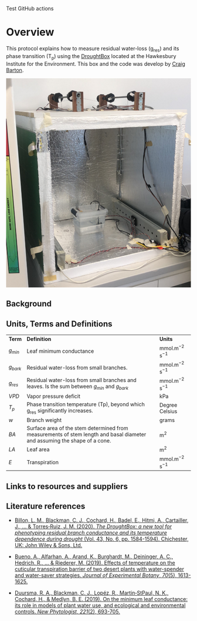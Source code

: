Test GitHub actions
#  Overview

This protocol explains how to measure residual water-loss (g<sub>res</sub>) and its phase transition (T<sub>p</sub>) using the [DroughtBox](https://onlinelibrary.wiley.com/doi/full/10.1111/pce.13750) located at the Hawkesbury Institute for the Environment. This box and the code was develop by [Craig Barton](https://www.westernsydney.edu.au/staff_profiles/uws_profiles/doctor_craig_barton). 

![test](media/droughtbox.jpg)

## Background



## Units, Terms and Definitions

<table>
  <tr>
   <td><strong>Term</strong>
   </td>
   <td><strong>Definition</strong>
   </td>
   <td><strong>Units</strong>
   </td>
  </tr>
  <tr>
   <td><em>g<sub>min</sub></em>
   </td>
   <td>Leaf minimum conductance
   </td>
   <td>mmol.m<sup>−2</sup> s<sup>−1</sup>
   </td>
  </tr>
  <tr>
   <td><em>g<sub>bark</sub></em>
   </td>
   <td>Residual water-loss from small branches.
   </td>
   <td>mmol.m<sup>−2</sup> s<sup>−1</sup>
   </td>
  </tr>
  <tr>
   <td><em>g<sub>res</sub></em>
   </td>
   <td>Residual water-loss from small branches and leaves. Is the sum between <em>g<sub>min</sub></em> and <em>g<sub>bark </sub></em>
   </td>
   <td>mmol.m<sup>−2</sup> s<sup>−1</sup>
   </td>
  </tr>
  <tr>
   <td><em>VPD</em>
   </td>
   <td>Vapor pressure deficit
   </td>
   <td>kPa
   </td>
  </tr>
  <tr>
   <td><em>T<sub>p</sub></em>
   </td>
   <td>Phase transition temperature (Tp), beyond which g<sub>res</sub> significantly increases.
   </td>
   <td>Degree Celsius
   </td>
  </tr>
  <tr>
   <td><em>w</em>
   </td>
   <td>Branch weight
   </td>
   <td>grams
   </td>
  </tr>
  <tr>
   <td><em>BA</em>
   </td>
   <td>Surface area of the stem determined from measurements of stem length and basal diameter and assuming the shape of a cone.
   </td>
   <td>m<sup>2</sup>
   </td>
  </tr>
  <tr>
   <td><em>LA</em>
   </td>
   <td>Leaf area
   </td>
   <td>m<sup>2</sup>
   </td>
  </tr>
  <tr>
   <td><em>E</em>
   </td>
   <td>Transpiration
   </td>
   <td>mmol.m<sup>−2</sup> s<sup>−1</sup>
   </td>
  </tr>
</table>


## Links to resources and suppliers

## Literature references

+ [Billon, L. M., Blackman, C. J., Cochard, H., Badel, E., Hitmi, A., Cartailler, J., ... & Torres‐Ruiz, J. M. (2020). _The DroughtBox: a new tool for phenotyping residual branch conductance and its temperature dependence during drought_ (Vol. 43, No. 6, pp. 1584-1594). Chichester, UK: John Wiley & Sons, Ltd.](https://onlinelibrary.wiley.com/doi/full/10.1111/pce.13750)

+ [Bueno, A., Alfarhan, A., Arand, K., Burghardt, M., Deininger, A. C., Hedrich, R., ... & Riederer, M. (2019). Effects of temperature on the cuticular transpiration barrier of two desert plants with water-spender and water-saver strategies. _Journal of Experimental Botany_, _70_(5), 1613-1625.](https://academic.oup.com/jxb/article/70/5/1613/5304599)

+ [Duursma, R. A., Blackman, C. J., Lopéz, R., Martin‐StPaul, N. K., Cochard, H., & Medlyn, B. E. (2019). On the minimum leaf conductance: its role in models of plant water use, and ecological and environmental controls. _New Phytologist_, _221_(2), 693-705.](https://nph.onlinelibrary.wiley.com/doi/pdfdirect/10.1111/nph.15395)






